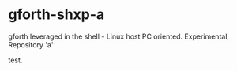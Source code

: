 # gforth-shxp-a
gforth leveraged in the shell - Linux host PC oriented. Experimental, Repository 'a'

test.

